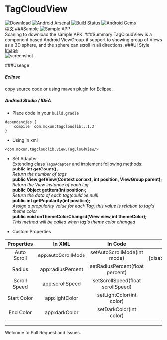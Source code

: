 # TagCloudView    
[![Download](https://api.bintray.com/packages/misakuo/maven/tagcloudview/images/download.svg) ](https://bintray.com/misakuo/maven/tagcloudview/_latestVersion)
[![Android Arsenal](https://img.shields.io/badge/Android%20Arsenal-TagCloudAndroid-brightgreen.svg?style=flat)](http://www.android-arsenal.com/details/1/3060)
[![Build Status](https://travis-ci.org/misakuo/3dTagCloudAndroid.svg?branch=master)](https://travis-ci.org/misakuo/3dTagCloudAndroid)
[![Android Gems](http://www.android-gems.com/badge/misakuo/3dTagCloudAndroid.svg)](http://www.android-gems.com/lib/misakuo/3dTagCloudAndroid)    
[中文](https://github.com/misakuo/3dTagCloudAndroid/blob/master/README.md)
###Sample
![Sample APP](http://7fvfii.com1.z0.glb.clouddn.com/sample_qrcode.png)    
Scaning to download the sample APK.
###Summary
TagCloudView is a component based Android ViewGroup, it support to showing group of Views as a 3D sphere, and the sphere can scroll in all directions.
###UI Style
[Image](http://7fvfii.com1.z0.glb.clouddn.com/screenshot.gif)    
![screenshot](https://raw.githubusercontent.com/misakuo/3dTagCloudAndroid/master/screenshot.gif)  

###Useage
##### Eclipse  
copy source code or using maven plugin for Eclipse.
##### Android Studio / IDEA
- Place code in your `build.gradle`  
```
dependencies {
    compile 'com.moxun:tagcloudlib:1.1.3'
}
```

- Using in xml  
```  
<com.moxun.tagcloudlib.view.TagCloudView/>  
```  

- Set Adapter    
Extending class `TagsAdapter` and implement following methods:     
**public int getCount();**  
*Return the number of tags*  
**public View getView(Context context, int position, ViewGroup parent);**  
*Return the View instance of each tag*  
**public Object getItem(int position);**  
*Return the data of each tag(could be null)*  
**public int getPopularity(int position);**  
*Assign a propularity value for each Tag, this value is relation to tag's theme color*  
**public void onThemeColorChanged(View view,int themeColor);**  
*This method will be called when tag's theme color changed*  
 
- Custom Properties    

| Properties        | In XML           | In Code |Value Type|
|:------------: |:-------------:| :----:|:-:
| Auto Scroll      | app:autoScrollMode | setAutoScrollMode(int mode) |enum [disable,uniform,decelerate]
| Radius      | app:radiusPercent      |   setRadiusPercent(float percent) |float (0,1)
| Scroll Speed | app:scrollSpeed      |    setScrollSpeed(float scrollSpeed) |float (0,+]
|Start Color|app:lightColor|setLightColor(int color)|int
|End Color|app:darkColor|setDarkColor(int color)|int  


***
Welcome to Pull Request and Issues.
